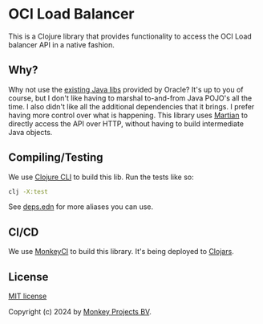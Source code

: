 # OCI Load Balancer

This is a Clojure library that provides functionality to access the OCI Load balancer
API in a native fashion.

## Why?

Why not use the [existing Java libs](https://docs.oracle.com/en-us/iaas/Content/API/SDKDocs/javasdk.htm#SDK_for_Java)
provided by Oracle?  It's up to you of course, but I don't like having to marshal
to-and-from Java POJO's all the time.  I also didn't like all the additional dependencies
that it brings.  I prefer having more control over what is happening.  This library uses
[Martian](https://github.com/oliyh/martian) to directly access the API over HTTP, without
having to build intermediate Java objects.

## Compiling/Testing

We use [Clojure CLI](https://clojure.org/reference/deps_and_cli) to build this lib.
Run the tests like so:

```bash
clj -X:test
```

See [deps.edn](deps.edn) for more aliases you can use.

## CI/CD

We use [MonkeyCI](https://monkeyci.com) to build this library.  It's being deployed to
[Clojars](https://clojars.org).

## License

[MIT license](LICENSE)

Copyright (c) 2024 by [Monkey Projects BV](https://www.monkey-projects.be).